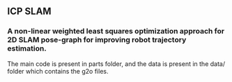 ## ICP SLAM

### A non-linear weighted least squares optimization approach for 2D SLAM pose-graph for improving robot trajectory estimation.

The main code is present in parts folder, and the data is present in the data/ folder which contains the g2o files.
